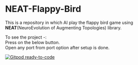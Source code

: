 # NEAT-Flappy-Bird

This is a repository in which AI play the flappy bird game using **NEAT**(NeuroEvolution of Augmenting Topologies) library.  

To see the project -:  
  Press on the below button.  
  Open any port from port option after setup is done.

[![Gitpod ready-to-code](https://img.shields.io/badge/Gitpod-ready--to--code-blue?logo=gitpod)](https://gitpod.io/#https://github.com/ayush-2810/AI-Flappy-Bird)
